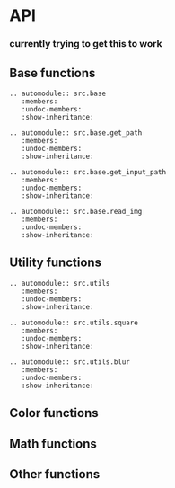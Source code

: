 # API

###  currently trying to get this to work

## Base functions

```eval_rst
.. automodule:: src.base
   :members:
   :undoc-members:
   :show-inheritance:
```

```eval_rst
.. automodule:: src.base.get_path
   :members:
   :undoc-members:
   :show-inheritance:
```

```eval_rst
.. automodule:: src.base.get_input_path
   :members:
   :undoc-members:
   :show-inheritance:
```

```eval_rst
.. automodule:: src.base.read_img
   :members:
   :undoc-members:
   :show-inheritance:
```

## Utility functions

```eval_rst
.. automodule:: src.utils
   :members:
   :undoc-members:
   :show-inheritance:
```

```eval_rst
.. automodule:: src.utils.square
   :members:
   :undoc-members:
   :show-inheritance:
```

```eval_rst
.. automodule:: src.utils.blur
   :members:
   :undoc-members:
   :show-inheritance:
```

## Color functions

## Math functions



## Other functions
